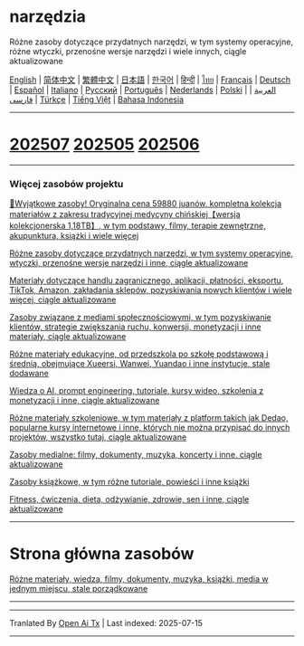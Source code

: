 # narzędzia
Różne zasoby dotyczące przydatnych narzędzi, w tym systemy operacyjne, różne wtyczki, przenośne wersje narzędzi i wiele innych, ciągle aktualizowane

[English](https://openaitx.github.io/view.html?user=mswnlz&project=tools&lang=en) | [简体中文](https://openaitx.github.io/view.html?user=mswnlz&project=tools&lang=zh-CN) | [繁體中文](https://openaitx.github.io/view.html?user=mswnlz&project=tools&lang=zh-TW) | [日本語](https://openaitx.github.io/view.html?user=mswnlz&project=tools&lang=ja) | [한국어](https://openaitx.github.io/view.html?user=mswnlz&project=tools&lang=ko) | [हिन्दी](https://openaitx.github.io/view.html?user=mswnlz&project=tools&lang=hi) | [ไทย](https://openaitx.github.io/view.html?user=mswnlz&project=tools&lang=th) | [Français](https://openaitx.github.io/view.html?user=mswnlz&project=tools&lang=fr) | [Deutsch](https://openaitx.github.io/view.html?user=mswnlz&project=tools&lang=de) | [Español](https://openaitx.github.io/view.html?user=mswnlz&project=tools&lang=es) | [Italiano](https://openaitx.github.io/view.html?user=mswnlz&project=tools&lang=it) | [Русский](https://openaitx.github.io/view.html?user=mswnlz&project=tools&lang=ru) | [Português](https://openaitx.github.io/view.html?user=mswnlz&project=tools&lang=pt) | [Nederlands](https://openaitx.github.io/view.html?user=mswnlz&project=tools&lang=nl) | [Polski](https://openaitx.github.io/view.html?user=mswnlz&project=tools&lang=pl) | [العربية](https://openaitx.github.io/view.html?user=mswnlz&project=tools&lang=ar) | [فارسی](https://openaitx.github.io/view.html?user=mswnlz&project=tools&lang=fa) | [Türkçe](https://openaitx.github.io/view.html?user=mswnlz&project=tools&lang=tr) | [Tiếng Việt](https://openaitx.github.io/view.html?user=mswnlz&project=tools&lang=vi) | [Bahasa Indonesia](https://openaitx.github.io/view.html?user=mswnlz&project=tools&lang=id)



---------------
# [202507](https://raw.githubusercontent.com/mswnlz/tools/main/202507.md) [202505](https://raw.githubusercontent.com/mswnlz/tools/main/202505.md) [202506](https://raw.githubusercontent.com/mswnlz/tools/main/202506.md)



---------------
### Więcej zasobów projektu

[🎁Wyjątkowe zasoby! Oryginalna cena 59880 juanów, kompletna kolekcja materiałów z zakresu tradycyjnej medycyny chińskiej【wersja kolekcjonerska 1,18TB】, w tym podstawy, filmy, terapie zewnętrzne, akupunktura, książki i wiele więcej](https://github.com/mswnlz/chinese-traditional)

[Różne zasoby dotyczące przydatnych narzędzi, w tym systemy operacyjne, wtyczki, przenośne wersje narzędzi i inne, ciągle aktualizowane](https://github.com/mswnlz/tools)


[Materiały dotyczące handlu zagranicznego, aplikacji, płatności, eksportu, TikTok, Amazon, zakładania sklepów, pozyskiwania nowych klientów i wiele więcej, ciągle aktualizowane](https://github.com/mswnlz/cross-border)

[Zasoby związane z mediami społecznościowymi, w tym pozyskiwanie klientów, strategie zwiększania ruchu, konwersji, monetyzacji i inne materiały, ciągle aktualizowane](https://github.com/mswnlz/self-media)

[Różne materiały edukacyjne, od przedszkola po szkołę podstawową i średnią, obejmujące Xueersi, Wanwei, Yuandao i inne instytucje, stale dodawane](https://github.com/mswnlz/edu-knowlege)

[Wiedza o AI, prompt engineering, tutoriale, kursy wideo, szkolenia z monetyzacji i inne, ciągle aktualizowane](https://github.com/mswnlz/AIknowledge)

[Różne materiały szkoleniowe, w tym materiały z platform takich jak Dedao, popularne kursy internetowe i inne, których nie można przypisać do innych projektów, wszystko tutaj, ciągle aktualizowane](https://github.com/mswnlz/curriculum)

[Zasoby medialne: filmy, dokumenty, muzyka, koncerty i inne, ciągle aktualizowane](https://github.com/mswnlz/movies)

[Zasoby książkowe, w tym różne tutoriale, powieści i inne książki](https://github.com/mswnlz/book)


[Fitness, ćwiczenia, dieta, odżywianie, zdrowie, sen i inne, ciągle aktualizowane](https://github.com/mswnlz/healthy)


---------------

# Strona główna zasobów
[Różne materiały, wiedza, filmy, dokumenty, muzyka, książki, media w jednym miejscu, stale porządkowane](https://github.com/mswnlz)

---------------


---

Tranlated By [Open Ai Tx](https://github.com/OpenAiTx/OpenAiTx) | Last indexed: 2025-07-15

---